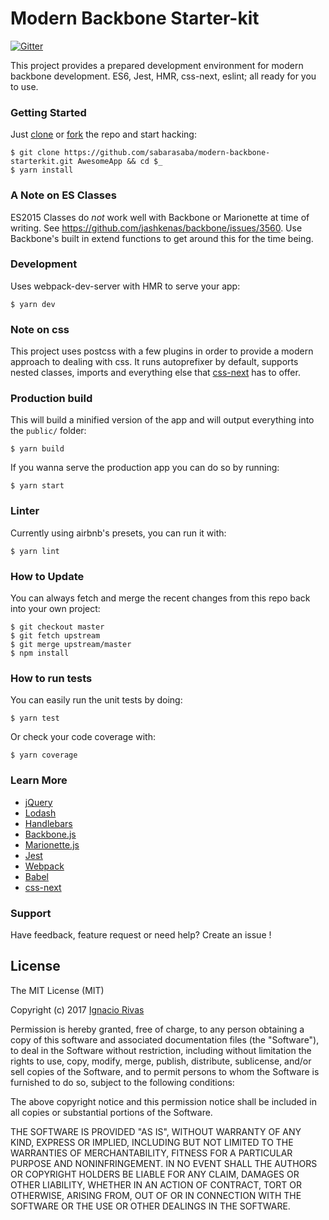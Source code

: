 # Modern Backbone Starter-kit

[![Gitter](http://img.shields.io/badge/chat-online-brightgreen.svg?style=flat)](https://gitter.im/sabarasaba/modern-backbone-starterkit)

This project provides a prepared development environment for modern backbone
development. ES6, Jest, HMR, css-next, eslint; all ready for you to use.


### Getting Started

Just [clone](github-windows://openRepo/https://github.com/sabarasaba/modern-backbone-starterkit) or [fork](https://github.com/sabarasaba/modern-backbone-starterkit/fork) the repo and start hacking:

```shell
$ git clone https://github.com/sabarasaba/modern-backbone-starterkit.git AwesomeApp && cd $_
$ yarn install
```

### A Note on ES Classes
ES2015 Classes do *not* work well with Backbone or Marionette at time of writing. See https://github.com/jashkenas/backbone/issues/3560. Use Backbone's built in extend functions to get around this for the time being.

### Development
Uses webpack-dev-server with HMR to serve your app:

```shell
$ yarn dev
```

### Note on css
This project uses postcss with a few plugins in order to provide a modern approach
to dealing with css. It runs autoprefixer by default, supports nested classes,
imports and everything else that [css-next](http://cssnext.io/) has to offer.

### Production build
This will build a minified version of the app and will output everything into
the `public/` folder:

```shell
$ yarn build
```

If you wanna serve the production app you can do so by running:

```shell
$ yarn start
```

### Linter
Currently using airbnb's presets, you can run it with:

```shell
$ yarn lint
```

### How to Update

You can always fetch and merge the recent changes from this repo back into
your own project:

```shell
$ git checkout master
$ git fetch upstream
$ git merge upstream/master
$ npm install
```

### How to run tests

You can easily run the unit tests by doing:

```shell
$ yarn test
```

Or check your code coverage with:

```shell
$ yarn coverage
```

### Learn More

 * [jQuery](https://jquery.com/)
 * [Lodash](https://lodash.com/)
 * [Handlebars](http://handlebarsjs.com/)
 * [Backbone.js](http://backbonejs.org/)
 * [Marionette.js](http://marionettejs.com/)
 * [Jest](https://facebook.github.io/jest/)
 * [Webpack](https://webpack.js.org/)
 * [Babel](https://babeljs.io/)
 * [css-next](http://cssnext.io/)

### Support

Have feedback, feature request or need help? Create an issue !

## License

The MIT License (MIT)

Copyright (c) 2017 [Ignacio Rivas](https://github.com/sabarasaba)

Permission is hereby granted, free of charge, to any person obtaining a copy
of this software and associated documentation files (the "Software"), to deal
in the Software without restriction, including without limitation the rights
to use, copy, modify, merge, publish, distribute, sublicense, and/or sell
copies of the Software, and to permit persons to whom the Software is
furnished to do so, subject to the following conditions:

The above copyright notice and this permission notice shall be included in
all copies or substantial portions of the Software.

THE SOFTWARE IS PROVIDED "AS IS", WITHOUT WARRANTY OF ANY KIND, EXPRESS OR
IMPLIED, INCLUDING BUT NOT LIMITED TO THE WARRANTIES OF MERCHANTABILITY,
FITNESS FOR A PARTICULAR PURPOSE AND NONINFRINGEMENT. IN NO EVENT SHALL THE
AUTHORS OR COPYRIGHT HOLDERS BE LIABLE FOR ANY CLAIM, DAMAGES OR OTHER
LIABILITY, WHETHER IN AN ACTION OF CONTRACT, TORT OR OTHERWISE, ARISING FROM,
OUT OF OR IN CONNECTION WITH THE SOFTWARE OR THE USE OR OTHER DEALINGS IN
THE SOFTWARE.
